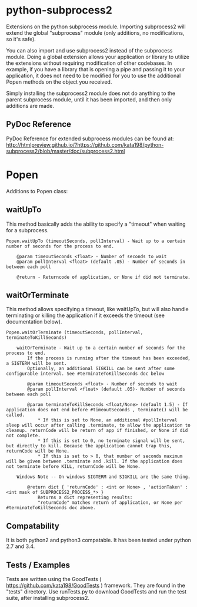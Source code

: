 # python-subprocess2

Extensions on the python subprocess module. Importing subprocess2 will extend the global "subprocess" module (only additions, no modifications, so it's safe). 

You can also import and use subprocess2 instead of the subprocess module. Doing a global extension allows your application or library to utilize the extensions without requiring modification of other codebases. In example, if you have a library that is opening a pipe and passing it to your application, it does not need to be modified for you to use the additional Popen methods on the object you received.


Simply installing the subprocess2 module does not do anything to the parent subprocess module, until it has been imported, and then only additions are made.



PyDoc Reference
---------------

PyDoc Reference for extended subprocess modules can be found at: http://htmlpreview.github.io/?https://github.com/kata198/python-subprocess2/blob/master/doc/subprocess2.html



Popen
=====

Additions to Popen class:


waitUpTo
--------

This method basically adds the ability to specify a "timeout" when waiting for a subprocess.


	Popen.waitUpTo (timeoutSeconds, pollInterval) - Wait up to a certain number of seconds for the process to end.
	
		@param timeoutSeconds <float> - Number of seconds to wait
		@param pollInterval <float> (default .05) - Number of seconds in between each poll
	
		@return - Returncode of application, or None if did not terminate.
	
	

waitOrTerminate
---------------

This method allows specifying a timeout, like waitUpTo, but will also handle terminating or killing the application if it exceeds the timeout (see documentation below).

	Popen.waitOrTerminate (timeoutSeconds, pollInterval, terminateToKillSeconds)
	
		waitOrTerminate - Wait up to a certain number of seconds for the process to end.
			If the process is running after the timeout has been exceeded, a SIGTERM will be sent.
			Optionally, an additional SIGKILL can be sent after some configurable interval. See #terminateToKillSeconds doc below
			
			@param timeoutSeconds <float> - Number of seconds to wait
			@param pollInterval <float> (default .05)- Number of seconds between each poll

			@param terminateToKillSeconds <float/None> (default 1.5) - If application does not end before #timeoutSeconds , terminate() will be called.
				* If this is set to None, an additional #pollInterval sleep will occur after calling .terminate, to allow the application to cleanup. returnCode will be return of app if finished, or None if did not complete.
				* If this is set to 0, no terminate signal will be sent, but directly to kill. Because the application cannot trap this, returnCode will be None.
				* If this is set to > 0, that number of seconds maximum will be given between .terminate and .kill. If the application does not terminate before KILL, returnCode will be None.

		Windows Note -- On windows SIGTERM and SIGKILL are the same thing.

			@return dict { 'returnCode' : <int or None> , 'actionTaken' : <int mask of SUBPROCESS2_PROCESS_*> }
				Returns a dict representing results:
				"returnCode" matches return of application, or None per #terminateToKillSeconds doc above.



Compatability
-------------

It is both python2 and python3 compatable. It has been tested under python 2.7 and 3.4.

Tests / Examples
----------------

Tests are written using the GoodTests ( <https://github.com/kata198/GoodTests> ) framework. They are found in the "tests" directory. Use runTests.py to download GoodTests and run the test suite, after installing subprocess2.
